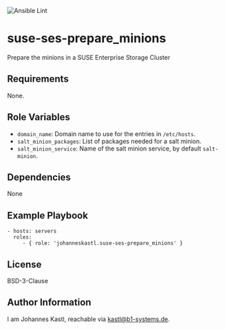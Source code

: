 ![Ansible Lint](https://github.com/johanneskastl/ansible-role-suse-ses-prepare_minions/workflows/Ansible%20Lint/badge.svg)

suse-ses-prepare_minions
=========

Prepare the minions in a SUSE Enterprise Storage Cluster

Requirements
------------

None.

Role Variables
--------------

- `domain_name`: Domain name to use for the entries in `/etc/hosts`.
- `salt_minion_packages`: List of packages needed for a salt minion.
- `salt_minion_service`: Name of the salt minion service, by default `salt-minion`.

Dependencies
------------

None

Example Playbook
----------------

    - hosts: servers
      roles:
         - { role: 'johanneskastl.suse-ses-prepare_minions' }

License
-------

BSD-3-Clause

Author Information
------------------

I am Johannes Kastl, reachable via kastl@b1-systems.de.
